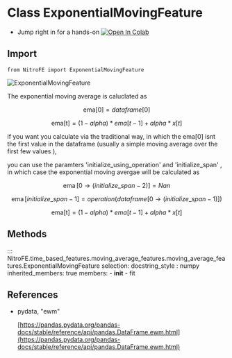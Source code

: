 

# Class ExponentialMovingFeature

* Jump right in for a hands-on [![Open In Colab](https://camo.githubusercontent.com/52feade06f2fecbf006889a904d221e6a730c194/68747470733a2f2f636f6c61622e72657365617263682e676f6f676c652e636f6d2f6173736574732f636f6c61622d62616467652e737667)](https://colab.research.google.com/drive/1QCmszvpWErCk9_u4rzeoEWRDgV63i0H0?usp=sharing)

## Import
`
from NitroFE import ExponentialMovingFeature
`

![ExponentialMovingFeature](https://media.giphy.com/media/kittGjKLRM6IZJSmRK/giphy.gif)

The exponential moving average is caluclated as

$$
\operatorname{ema[0]} = dataframe[0]
$$

$$
\operatorname{ema[t]} = (1-alpha)*ema[t-1] + alpha*x[t]
$$


if you want you calculate via the traditional way, in which the ema[0] isnt the first value in the dataframe
(usually a simple moving average over the first few values ), 

you can use the paramters 'initialize_using_operation' and 'initialize_span' ,
in which case the exponential moving avergae will be calculated as

$$
\operatorname{ema}[0 \to (initialize\_span - 2)] = Nan
$$

$$
\operatorname{ema}[initialize\_span - 1] = operation( dataframe[0 \to (initialize\_span-1) ] )
$$

$$
\operatorname{ema[t]} = (1-alpha)*ema[t-1] + alpha*x[t]
$$

## Methods

::: NitroFE.time_based_features.moving_average_features.moving_average_features.ExponentialMovingFeature
    selection:
        docstring_style : numpy
        inherited_members: true
        members:
        - __init__
        - fit

References
----------
*  pydata, "ewm"

    [https://pandas.pydata.org/pandas-docs/stable/reference/api/pandas.DataFrame.ewm.html](https://pandas.pydata.org/pandas-docs/stable/reference/api/pandas.DataFrame.ewm.html)